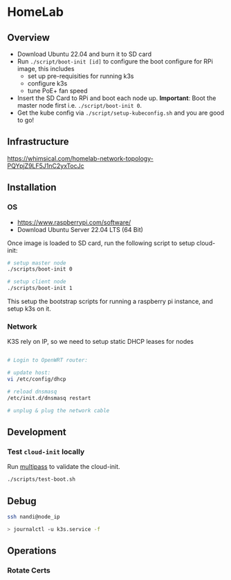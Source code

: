 # HomeLab


## Overview

- Download Ubuntu 22.04 and burn it to SD card
- Run `./script/boot-init [id]` to configure the boot configure for RPi image, this includes
    - set up pre-requisities for running k3s
    - configure k3s
    - tune PoE+ fan speed
- Insert the SD Card to RPi and boot each node up. **Important**: Boot the master node first i.e. `./script/boot-init 0`.
- Get the kube config via `./script/setup-kubeconfig.sh` and you are good to go!

## Infrastructure

https://whimsical.com/homelab-network-topology-PQYpjZ9LF5J1nC2yxTocJc


## Installation

### OS

- https://www.raspberrypi.com/software/
- Download Ubuntu Server 22.04 LTS (64 Bit)

Once image is loaded to SD card, run the following script to setup cloud-init:

```bash
# setup master node 
./scripts/boot-init 0

# setup client node
./scripts/boot-init 1
```

This setup the bootstrap scripts for running a raspberry pi instance, and setup k3s on it.

### Network

K3S rely on IP, so we need to setup static DHCP leases for nodes

```bash

# Login to OpenWRT router:

# update host:
vi /etc/config/dhcp

# reload dnsmasq
/etc/init.d/dnsmasq restart

# unplug & plug the network cable
```







## Development

### Test `cloud-init` locally

Run [multipass](https://cloudinit.readthedocs.io/en/latest/howto/predeploy_testing.html#multipass) to validate the cloud-init.

```bash
./scripts/test-boot.sh
```

## Debug

```bash
ssh nandi@node_ip

> journalctl -u k3s.service -f
```

## Operations

### Rotate Certs



